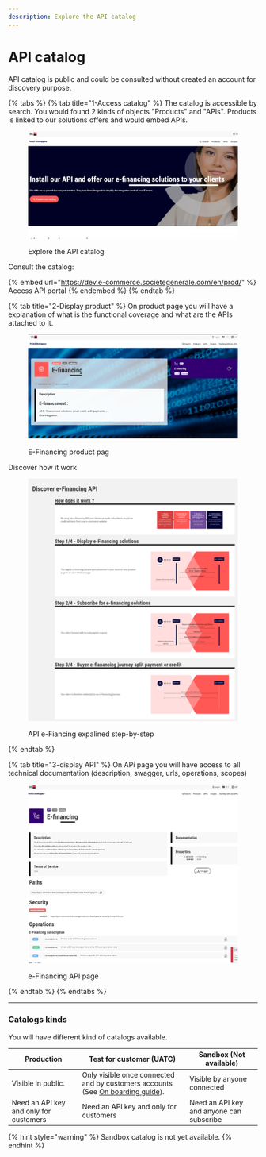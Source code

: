```yaml
---
description: Explore the API catalog
---
```


# API catalog

API catalog is public and could be consulted without created an account for discovery purpose.

{% tabs %}
{% tab title="1-Access catalog" %}
The catalog is accessible by search. You would found 2 kinds of objects "Products" and "APIs". Products is linked to our solutions offers and would embed APIs.&#x20;

<figure><img src="../../.gitbook/assets/Annotation 2023-04-24 150652.jpg" alt=""><figcaption><p>Explore the API catalog</p></figcaption></figure>

Consult the catalog:

{% embed url="https://dev.e-commerce.societegenerale.com/en/prod/" %}
Access API portal
{% endembed %}
{% endtab %}

{% tab title="2-Display product" %}
On product page you will have a explanation of what is the functional coverage and what are the APIs attached to it.

<figure><img src="../../.gitbook/assets/Annotation 2023-04-24 151052.jpg" alt=""><figcaption><p>E-Financing product pag</p></figcaption></figure>



Discover how it work

<figure><img src="../../.gitbook/assets/image (8).png" alt=""><figcaption><p>API e-Fiancing expalined step-by-step</p></figcaption></figure>
{% endtab %}

{% tab title="3-display API" %}
On APi page you will have access to all technical documentation (description, swagger, urls, operations, scopes)

<figure><img src="../../.gitbook/assets/Annotation 2023-04-24 152209 (2).jpg" alt=""><figcaption><p>e-Financing API page </p></figcaption></figure>


{% endtab %}
{% endtabs %}

***

### Catalogs kinds

You will have different kind of catalogs available.

<table data-full-width="false"><thead><tr><th>Production</th><th>Test for customer (UATC)</th><th>Sandbox (Not available)</th></tr></thead><tbody><tr><td>Visible in public. </td><td>Only visible once connected and by customers accounts (See <a href="on-boarding-api.md">On boarding guide</a>). </td><td>Visible by anyone connected</td></tr><tr><td>Need an API key and only for customers</td><td>Need an API key and only for customers</td><td>Need an API key and anyone can subscribe</td></tr></tbody></table>

{% hint style="warning" %}
Sandbox catalog is not yet available.
{% endhint %}
